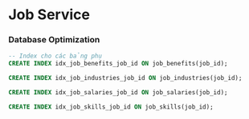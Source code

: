 # Job Service

### Database Optimization

```sql
-- Index cho các bảng phụ
CREATE INDEX idx_job_benefits_job_id ON job_benefits(job_id);

CREATE INDEX idx_job_industries_job_id ON job_industries(job_id);

CREATE INDEX idx_job_salaries_job_id ON job_salaries(job_id);

CREATE INDEX idx_job_skills_job_id ON job_skills(job_id);
```